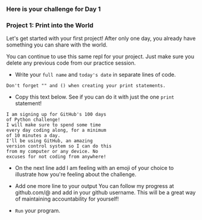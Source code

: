 ### Here is your challenge for Day 1
### Project 1: Print into the World
Let's get started with your first project! After only one day, you already have something you can share with the world.

You can continue to use this same repl for your project. Just make sure you delete any previous code from our practice session.

+ Write your `full name` and `today's date` in separate lines of code.
```Hint
Don't forget "" and () when creating your print statements.
```
+ Copy this text below. See if you can do it with just the one `print` statement!
```
I am signing up for GitHub's 100 days
of Python challenge!
I will make sure to spend some time
every day coding along, for a minimum
of 10 minutes a day.
I'll be using GitHub, an amazing
version control system so I can do this
from my computer or any device. No
excuses for not coding from anywhere!
```
+ On the next line add I am feeling with an emoji of your choice to illustrate how you're feeling about the challenge.

+ Add one more line to your output You can follow my progress at github.com/@ and add in your github username. This will be a great way of maintaining accountability for yourself!

+ `Run` your program.
